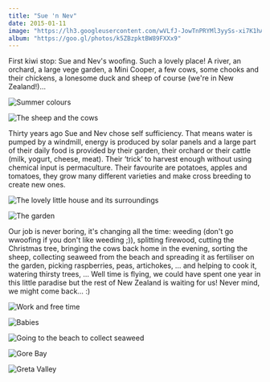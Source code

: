 ```yaml
---
title: "Sue 'n Nev"
date: 2015-01-11
image: "https://lh3.googleusercontent.com/wVLfJ-JowTnPRYMl3yySs-xi7K1hArkuCQc4MBpfDcg6IbdgzYY_nYADe_Yp0GIJBz19qoXS1F5kOnc-aUmdJt7rA4o3Zc0mNB1peOh5mNGtzvzL4ClRt3vgEQ4ijQD8j4TlEqJkX9U"
album: "https://goo.gl/photos/k5ZBzpktBW89FXXx9"
---
```


First kiwi stop: Sue and Nev's woofing. Such a lovely place! A river, an orchard, a large vege garden, a Mini Cooper, a few cows, some chooks and their chickens, a lonesome duck and sheep of course (we're in New Zealand!)…

![Summer colours](https://lh5.googleusercontent.com/-b3gUo6VP9ko/VNL4WCfW18I/AAAAAAAAAb8/3581a_bH71w/s800/upload_-1-MIX.jpg)

![The sheep and the cows](https://lh6.googleusercontent.com/-hM3DLsCT_3A/VNL8INFPGxI/AAAAAAAAAd8/8s4jAADvKSY/s800/upload_-1-MIX.jpg)

Thirty years ago Sue and Nev chose self sufficiency. That means water is pumped by a windmill, energy is produced by solar panels and a large part of their daily food is provided by their garden, their orchard or their cattle (milk, yogurt, cheese, meat). Their ‘trick’ to harvest enough without using chemical input is permaculture. Their favourite are potatoes, apples and tomatoes, they grow many different varieties and make cross breeding to create new ones.

![The lovely little house and its surroundings](https://lh4.googleusercontent.com/-EJeDtq_J7mM/VNL-llSj0vI/AAAAAAAAAf4/Ofcmg_-ozP4/s800/upload_-1-MIX.jpg)

![The garden](https://lh5.googleusercontent.com/-e_-ALDb_U0g/VNLvtJFuIzI/AAAAAAAAAa8/Ey4bRx53AeY/s800/upload_-1-MIX.jpg)

Our job is never boring, it's changing all the time: weeding (don't go wwoofing if you don't like weeding ;)), splitting firewood, cutting the Christmas tree, bringing the cows back home in the evening, sorting the sheep, collecting seaweed from the beach and spreading it as fertiliser on the garden, picking raspberries, peas, artichokes, … and helping to cook it, watering thirsty trees, … 
Well time is flying, we could have spent one year in this little paradise but the rest of New Zealand is waiting for us! Never mind, we might come back… :)

![Work and free time](https://lh6.googleusercontent.com/-WHRxiUeaW94/VNL9JC3v8zI/AAAAAAAAAeo/mr20Uc162Ok/s800/upload_-1-MIX.jpg)

![Babies](https://lh6.ggpht.com/-NLW2rJF71aE/VNL7cFQ_DWI/AAAAAAAAAdY/7ctSR1NAyZw/s1280/upload_-1-MIX.jpg)

![Going to the beach to collect seaweed](https://lh3.googleusercontent.com/-GzVHCzhfrTM/VNL9xN_Y1rI/AAAAAAAAAfI/7ZKMKoTqhTo/s800/upload_-1-MIX.jpg)

![Gore Bay](https://lh4.googleusercontent.com/-uOX8tmlIXbQ/VNL-LGohb7I/AAAAAAAAAfg/zX3gUGrcBnY/s800/upload_-1-MIX.jpg)

![Greta Valley](https://lh5.ggpht.com/-OO2XQOZU7IY/VPQk4oFyiRI/AAAAAAAACP0/i1qliIbEdTE/s1280/upload_-1.jpg)
